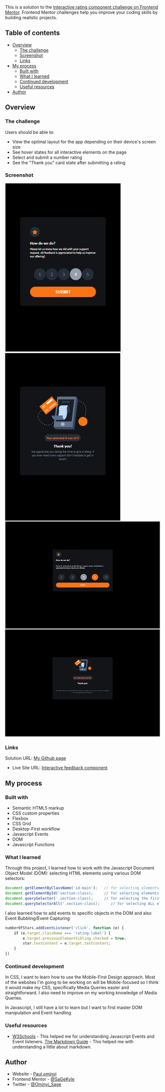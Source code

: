 This is a solution to the [Interactive rating component challenge on Frontend Mentor](https://www.frontendmentor.io/challenges/interactive-rating-component-koxpeBUmI). Frontend Mentor challenges help you improve your coding skills by building realistic projects. 

## Table of contents

- [Overview](#overview)
  - [The challenge](#the-challenge)
  - [Screenshot](#screenshot)
  - [Links](#links)
- [My process](#my-process)
  - [Built with](#built-with)
  - [What I learned](#what-i-learned)
  - [Continued development](#continued-development)
  - [Useful resources](#useful-resources)
- [Author](#author)


## Overview

### The challenge

Users should be able to:

- View the optimal layout for the app depending on their device's screen size
- See hover states for all interactive elements on the page
- Select and submit a number rating
- See the "Thank you" card state after submitting a rating

### Screenshot

![Mobile View Feedback Section](./images/img/mobile-view-1.jpg)
![Mobile View Thank You Section](./images/img/mobile-view-2.jpg)
![Desktop View Feedback Section](./images/img/desktop-view-1.jpg)
![Desktop View Thank You Section](./images/img/desktop-view-2.jpg)


### Links

Solution URL: [My Github page](https://github.com/SageKyle)
- Live Site URL: [Interactive feedback component](https://sagekyle.github.io/interactive-feedback-component/)

## My process

### Built with

- Semantic HTML5 markup
- CSS custom properties
- Flexbox
- CSS Grid
- Desktop-First workflow
- Javascript Events
- DOM
- Javascript Functions


### What I learned

Through this project, I learned how to work with the Javascript Document Object Model (DOM): 
selecting HTML elements using various DOM selectors: 

```js
document.getElementByClassName('id-main');   // for selecting elements by their IDs
document.getElementById('section-class);     // for selecting elements by their Classes 
document.querySelector('.section-class);     // for selecting the first element of a given Class 
document.querySelectorAll('.section-class);     // for selecting ALL elements with the same Class name 
```
I also learned how to add events to specific objects in the DOM and also Event Bubbling/Event Capturing

```js
numberOfStars.addEventListener('click', function (e) {
    if (e.target.className === 'rating-label') {
        e.target.previousElementSibling.checked = true;
        star.textContent = e.target.textContent;
    }
})

```

### Continued development

In CSS, I want to learn how to use the Mobile-First Design approach. Most of the websites I'm going to be working on will be Mobile-focused so I think it would make my CSS, specifically Media Queries easier and straightforward.
I also need to improve on my working knowledge of Media Queries.

In Javascript, I still have a lot to learn but I want to first master DOM manipulation and Event handling


### Useful resources

- [W3Schools](https://www.w3schools.com/jsref/dom_obj_event.asp) - This helped me for understanding Javascript Events and Event listeners.
[The Markdown Guide](https://www.markdownguide.org/) - This helped me with understanding a little about markdown.

## Author

- Website - [Paul ominyi](https://www.your-site.com)
- Frontend Mentor - [@SaGeKyle](https://www.frontendmentor.io/profile/SaGeKyle)
- Twitter - [@Ominyi_Sage](https://www.twitter.com/Ominyi_Sage)

